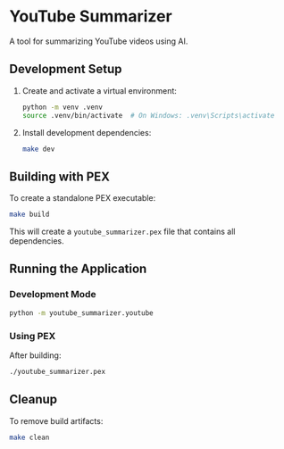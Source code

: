 # YouTube Summarizer

A tool for summarizing YouTube videos using AI.

## Development Setup

1. Create and activate a virtual environment:
   ```bash
   python -m venv .venv
   source .venv/bin/activate  # On Windows: .venv\Scripts\activate
   ```

2. Install development dependencies:
   ```bash
   make dev
   ```

## Building with PEX

To create a standalone PEX executable:

```bash
make build
```

This will create a `youtube_summarizer.pex` file that contains all dependencies.

## Running the Application

### Development Mode
```bash
python -m youtube_summarizer.youtube
```

### Using PEX
After building:
```bash
./youtube_summarizer.pex
```

## Cleanup

To remove build artifacts:
```bash
make clean
```
